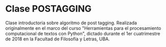 # Clase POSTAGGING

Clase introductoria sobre algoritmo de post tagging.
Realizada originalmente en el marco del curso "Herramientas para el procesamiento computacional de textos con Python",
dictado durante el 1er cuatrimestre de 2018 en la Facultad de Filosofía y Letras, UBA.